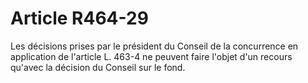 # Article R464-29

<p>Les décisions prises par le président du Conseil de la concurrence en application de l'article L. 463-4 ne peuvent faire l'objet d'un recours qu'avec la décision du Conseil sur le fond.</p>